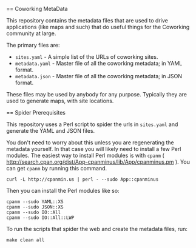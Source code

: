 == Coworking MetaData

This repository contains the metadata files that are used to drive
applications (like maps and such) that do useful things for the Coworking
community at large.

The primary files are:

* `sites.yaml` - A simple list of the URLs of coworking sites.
* `metadata.yaml` - Master file of all the coworking metadata; in YAML format.
* `metadata.json` - Master file of all the coworking metadata; in JSON format.

These files may be used by anybody for any purpose. Typically they are used to
generate maps, with site locations.

== Spider Prerequisites

This repository uses a Perl script to spider the urls in `sites.yaml` and
generate the YAML and JSON files.

You don't need to worry about this unless you are regenerating the metadata
yourself. In that case you will likely need to install a few Perl modules. The
easiest way to install Perl modules is with `cpanm`
( http://search.cpan.org/dist/App-cpanminus/lib/App/cpanminus.pm ). You can get
`cpanm` by running this command.

    curl -L http://cpanmin.us | perl - --sudo App::cpanminus

Then you can install the Perl modules like so:

    cpanm --sudo YAML::XS
    cpanm --sudo JSON::XS
    cpanm --sudo IO::All
    cpanm --sudo IO::All::LWP

To run the scripts that spider the web and create the metadata files, run:

    make clean all

